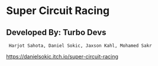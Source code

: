 # Super Circuit Racing
## Developed By: Turbo Devs
``` Harjot Sahota, Daniel Sokic, Jaxson Kahl, Mohamed Sakr```

 
https://danielsokic.itch.io/super-circuit-racing
